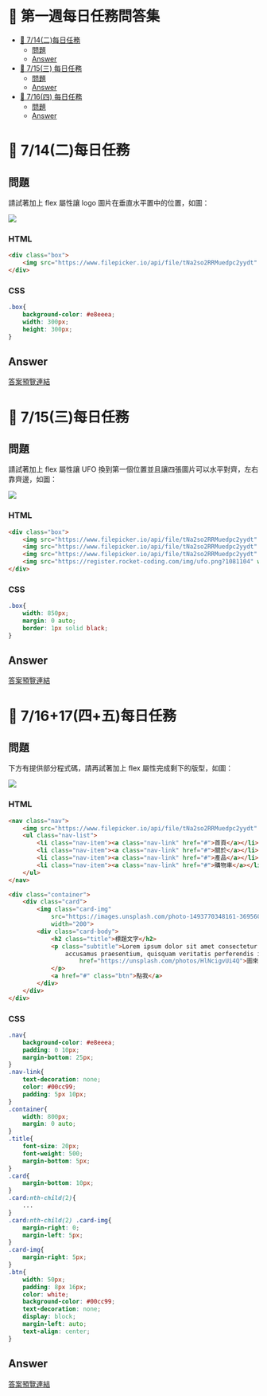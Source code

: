 # 🏅 第一週每日任務問答集

- [🏅 7/14(二)每日任務](#-714二-每日任務)
	- [問題](#問題)
	- [Answer](#answer)
- [🏅 7/15(三) 每日任務](#-715三-每日任務)
	- [問題](#問題-1)
	- [Answer](#answer-1)
- [🏅 7/16(四) 每日任務](#-716三-每日任務)
	- [問題](#問題-2)
	- [Answer](#answer-2)

# 🏅 7/14(二)每日任務

## 問題

請試著加上 flex 屬性讓 logo 圖片在垂直水平置中的位置，如圖：

![](https://i.imgur.com/qWEVuCO.png)

### HTML

```html
<div class="box">
	<img src="https://www.filepicker.io/api/file/tNa2so2RRMuedpc2yydt" alt="logo" width="150">
</div>
```

### CSS

```css
.box{
	background-color: #e8eeea;
	width: 300px;
	height: 300px;
}
```

## Answer

[答案預覽連結](https://iotalh.github.io/HexSchoolTasks/Week2/Daily-714.html)

# 🏅 7/15(三)每日任務

## 問題

請試著加上 flex 屬性讓 UFO 換到第一個位置並且讓四張圖片可以水平對齊，左右靠齊邊，如圖：

![](https://i.imgur.com/6SrO6s6.png)

### HTML

```html
<div class="box">
	<img src="https://www.filepicker.io/api/file/tNa2so2RRMuedpc2yydt" alt="logo" width="150">
	<img src="https://www.filepicker.io/api/file/tNa2so2RRMuedpc2yydt" alt="logo" width="150">
	<img src="https://www.filepicker.io/api/file/tNa2so2RRMuedpc2yydt" alt="logo" width="150">
	<img src="https://register.rocket-coding.com/img/ufo.png?1081104" width="150">
</div>
```

### CSS

```css
.box{
	width: 850px;
	margin: 0 auto;
	border: 1px solid black;
}
```

## Answer

[答案預覽連結](https://iotalh.github.io/HexSchoolTasks/Week2/Daily-715.html)

# 🏅 7/16+17(四+五)每日任務

## 問題

下方有提供部分程式碼，請再試著加上 flex 屬性完成剩下的版型，如圖：

![](https://i.imgur.com/aMOHoek.png)

### HTML

```html
<nav class="nav">
	<img src="https://www.filepicker.io/api/file/tNa2so2RRMuedpc2yydt" alt="logo" width="100">
	<ul class="nav-list">
		<li class="nav-item"><a class="nav-link" href="#">首頁</a></li>
		<li class="nav-item"><a class="nav-link" href="#">關於</a></li>
		<li class="nav-item"><a class="nav-link" href="#">產品</a></li>
		<li class="nav-item"><a class="nav-link" href="#">購物車</a></li>
	</ul>
</nav>

<div class="container">
	<div class="card">
		<img class="card-img"
			src="https://images.unsplash.com/photo-1493770348161-369560ae357d?ixlib=rb-1.2.1&ixid=eyJhcHBfaWQiOjEyMDd9&auto=format&fit=crop&w=800&q=60"
			width="200">
		<div class="card-body">
			<h2 class="title">標題文字</h2>
			<p class="subtitle">Lorem ipsum dolor sit amet consectetur adipisicing elit. Corrupti ipsum ab sit neque
				accusamus praesentium, quisquam veritatis perferendis ipsa aspernatur nulla!<a
					href="https://unsplash.com/photos/HlNcigvUi4Q">圖來自unsplash</a>
			</p>
			<a href="#" class="btn">點我</a>
		</div>
	</div>
</div>
```

### CSS

```css
.nav{
	background-color: #e8eeea;
	padding: 0 10px;
	margin-bottom: 25px;
}
.nav-link{
	text-decoration: none;
	color: #00cc99;
	padding: 5px 10px;
}
.container{
	width: 800px;
	margin: 0 auto;
}
.title{
	font-size: 20px;
	font-weight: 500;
	margin-bottom: 5px;
}
.card{
	margin-bottom: 10px;
}
.card:nth-child(2){
	...
}	
.card:nth-child(2) .card-img{
	margin-right: 0;
	margin-left: 5px;
}
.card-img{
	margin-right: 5px;
}
.btn{
	width: 50px;
	padding: 8px 16px;
	color: white;
	background-color: #00cc99;
	text-decoration: none;
	display: block;
	margin-left: auto;
	text-align: center;
}
```

## Answer

[答案預覽連結](https://iotalh.github.io/HexSchoolTasks/Week2/Daily-716.html)